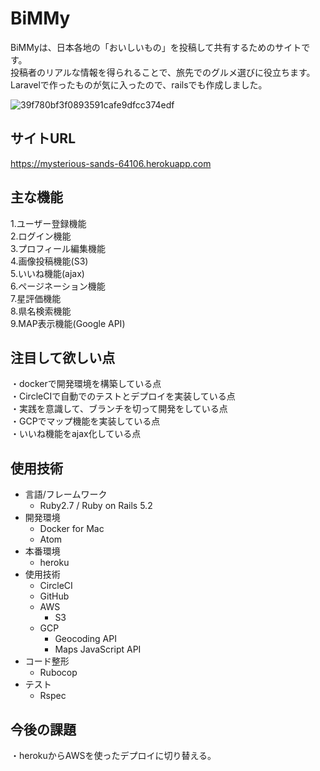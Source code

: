 # BiMMy

BiMMyは、日本各地の「おいしいもの」を投稿して共有するためのサイトです。  
投稿者のリアルな情報を得られることで、旅先でのグルメ選びに役立ちます。  
Laravelで作ったものが気に入ったので、railsでも作成しました。  

![39f780bf3f0893591cafe9dfcc374edf](https://user-images.githubusercontent.com/50498102/67700338-2124b880-f9f1-11e9-9628-badf2e12faf3.jpg)


## サイトURL
https://mysterious-sands-64106.herokuapp.com

## 主な機能

1.ユーザー登録機能  
2.ログイン機能  
3.プロフィール編集機能  
4.画像投稿機能(S3)  
5.いいね機能(ajax)  
6.ページネーション機能  
7.星評価機能  
8.県名検索機能  
9.MAP表示機能(Google API)  

## 注目して欲しい点
・dockerで開発環境を構築している点  
・CircleCIで自動でのテストとデプロイを実装している点  
・実践を意識して、ブランチを切って開発をしている点  
・GCPでマップ機能を実装している点  
・いいね機能をajax化している点

## 使用技術
- 言語/フレームワーク
    - Ruby2.7 / Ruby on Rails 5.2
- 開発環境
    - Docker for Mac
    - Atom
- 本番環境
    - heroku
- 使用技術
    - CircleCI
    - GitHub
    - AWS
        - S3
    - GCP
        - Geocoding API
        - Maps JavaScript API
- コード整形
    - Rubocop
- テスト
    - Rspec

## 今後の課題
・herokuからAWSを使ったデプロイに切り替える。 
